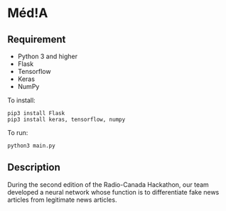 # Méd!A

## Requirement
* Python 3 and higher
* Flask
* Tensorflow
* Keras
* NumPy

To install:
```
pip3 install Flask
pip3 install keras, tensorflow, numpy
```


To run:
```
python3 main.py
```

## Description
During the second edition of the Radio-Canada Hackathon, our team developed a neural network whose function is to
differentiate fake news articles from legitimate news articles.
